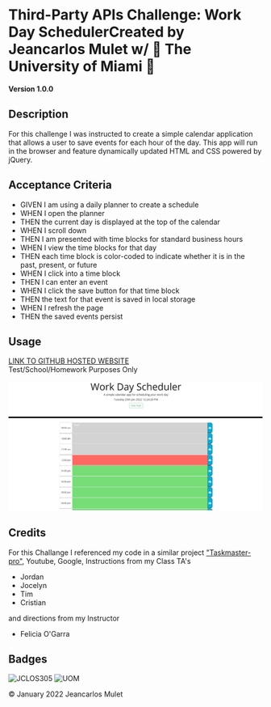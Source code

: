 # Third-Party APIs Challenge: Work Day SchedulerCreated by Jeancarlos Mulet w/  🙌 The University of Miami 🙌

**Version 1.0.0** 

## Description 
For this challenge I was instructed to create a simple calendar application that allows a user to save events for each hour of the day. This app will run in the browser and feature dynamically updated HTML and CSS powered by jQuery.


## Acceptance Criteria


- GIVEN I am using a daily planner to create a schedule
- WHEN I open the planner
- THEN the current day is displayed at the top of the calendar
- WHEN I scroll down
- THEN I am presented with time blocks for standard business hours
- WHEN I view the time blocks for that day
- THEN each time block is color-coded to indicate whether it is in the past, present, or future
- WHEN I click into a time block
- THEN I can enter an event
- WHEN I click the save button for that time block
- THEN the text for that event is saved in local storage
- WHEN I refresh the page
- THEN the saved events persist 








## Usage 
 [LINK TO GITHUB HOSTED WEBSITE](https://jclos305.github.io/Work-Day-Scheduler/) <br/> 
Test/School/Homework Purposes Only

![Screenshot](Assets/Work%20Day%20Scheduler%20Demo%20Image.PNG)



## Credits

For this Challange I referenced my code in a similar project ["Taskmaster-pro"](https://github.com/JCLOS305/taskmaster-pro), Youtube, Google, 
Instructions from my Class TA's
- Jordan 
- Jocelyn
- Tim
- Cristian

and directions from my Instructor 
- Felicia O'Garra


## Badges
![JCLOS305](https://img.shields.io/badge/Orchestrated%20by-JCLOS305-blue)
![UOM](https://img.shields.io/badge/University%20of-Miami-orange)


© January 2022  Jeancarlos Mulet
